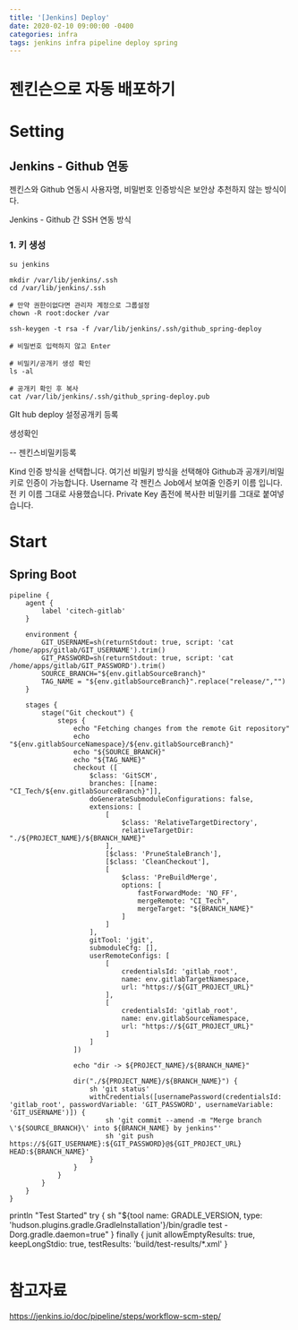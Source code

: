 ```yaml
---
title: '[Jenkins] Deploy'
date: 2020-02-10 09:00:00 -0400
categories: infra
tags: jenkins infra pipeline deploy spring
---
```


# 젠킨슨으로 자동 배포하기

# Setting

## Jenkins - Github 연동

젠킨스와 Github 연동시 사용자명, 비밀번호 인증방식은 보안상 추천하지 않는 방식이다.

Jenkins - Github 간 SSH 연동 방식

### 1. 키 생성

```
su jenkins

mkdir /var/lib/jenkins/.ssh
cd /var/lib/jenkins/.ssh

# 만약 권한이없다면 관리자 계정으로 그룹설정
chown -R root:docker /var

ssh-keygen -t rsa -f /var/lib/jenkins/.ssh/github_spring-deploy

# 비밀번호 입력하지 않고 Enter

# 비밀키/공개키 생성 확인
ls -al

# 공개키 확인 후 복사
cat /var/lib/jenkins/.ssh/github_spring-deploy.pub
```

GIt hub deploy 설정공개키 등록

생성확인

-- 젠킨스비밀키등록

Kind 인증 방식을 선택합니다. 여기선 비밀키 방식을 선택해야 Github과 공개키/비밀키로 인증이 가능합니다. Username 각 젠킨스 Job에서 보여줄 인증키 이름 입니다. 전 키 이름 그대로 사용했습니다. Private Key 좀전에 복사한 비밀키를 그대로 붙여넣습니다.

# Start

## Spring Boot

```
pipeline {
    agent {
        label 'citech-gitlab'
    }

    environment {
        GIT_USERNAME=sh(returnStdout: true, script: 'cat /home/apps/gitlab/GIT_USERNAME').trim()
        GIT_PASSWORD=sh(returnStdout: true, script: 'cat /home/apps/gitlab/GIT_PASSWORD').trim()
        SOURCE_BRANCH="${env.gitlabSourceBranch}"
        TAG_NAME = "${env.gitlabSourceBranch}".replace("release/","")
    }

    stages {
        stage("Git checkout") {
            steps {
                echo "Fetching changes from the remote Git repository"
                echo "${env.gitlabSourceNamespace}/${env.gitlabSourceBranch}"
                echo "${SOURCE_BRANCH}"
                echo "${TAG_NAME}"
                checkout ([
                    $class: 'GitSCM',
                    branches: [[name: "CI_Tech/${env.gitlabSourceBranch}"]],
                    doGenerateSubmoduleConfigurations: false,
                    extensions: [
                        [
                            $class: 'RelativeTargetDirectory',
                            relativeTargetDir: "./${PROJECT_NAME}/${BRANCH_NAME}"
                        ],
                        [$class: 'PruneStaleBranch'],
                        [$class: 'CleanCheckout'],
                        [
                            $class: 'PreBuildMerge',
                            options: [
                                fastForwardMode: 'NO_FF',
                                mergeRemote: "CI_Tech",
                                mergeTarget: "${BRANCH_NAME}"
                            ]
                        ]
                    ],
                    gitTool: 'jgit',
                    submoduleCfg: [],
                    userRemoteConfigs: [
                        [
                            credentialsId: 'gitlab_root',
                            name: env.gitlabTargetNamespace,
                            url: "https://${GIT_PROJECT_URL}"
                        ],
                        [
                            credentialsId: 'gitlab_root',
                            name: env.gitlabSourceNamespace,
                            url: "https://${GIT_PROJECT_URL}"
                        ]
                    ]
                ])

                echo "dir -> ${PROJECT_NAME}/${BRANCH_NAME}"

                dir("./${PROJECT_NAME}/${BRANCH_NAME}") {
                    sh 'git status'
                    withCredentials([usernamePassword(credentialsId: 'gitlab_root', passwordVariable: 'GIT_PASSWORD', usernameVariable: 'GIT_USERNAME')]) {
                        sh 'git commit --amend -m "Merge branch \'${SOURCE_BRANCH}\' into ${BRANCH_NAME} by jenkins"'
                        sh 'git push https://${GIT_USERNAME}:${GIT_PASSWORD}@${GIT_PROJECT_URL} HEAD:${BRANCH_NAME}'
                    }
                }
            }
        }
    }
}

```

println "Test Started" try { sh "\${tool name: GRADLE_VERSION, type: 'hudson.plugins.gradle.GradleInstallation'}/bin/gradle test -Dorg.gradle.daemon=true" } finally { junit allowEmptyResults: true, keepLongStdio: true, testResults: 'build/test-results/\*.xml' }

```

```

# 참고자료

https://jenkins.io/doc/pipeline/steps/workflow-scm-step/
